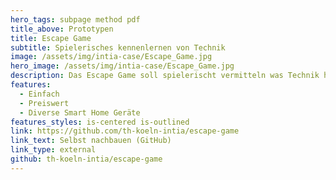 ```yaml
---
hero_tags: subpage method pdf
title_above: Prototypen
title: Escape Game
subtitle: Spielerisches kennenlernen von Technik
image: /assets/img/intia-case/Escape_Game.jpg
hero_image: /assets/img/intia-case/Escape_Game.jpg
description: Das Escape Game soll spielerischt vermitteln was Technik heutzutage schon alles kann und wie einfach das ganze eigentlich ist.
features:
  - Einfach
  - Preiswert
  - Diverse Smart Home Geräte
features_styles: is-centered is-outlined
link: https://github.com/th-koeln-intia/escape-game
link_text: Selbst nachbauen (GitHub)
link_type: external
github: th-koeln-intia/escape-game
---
```


